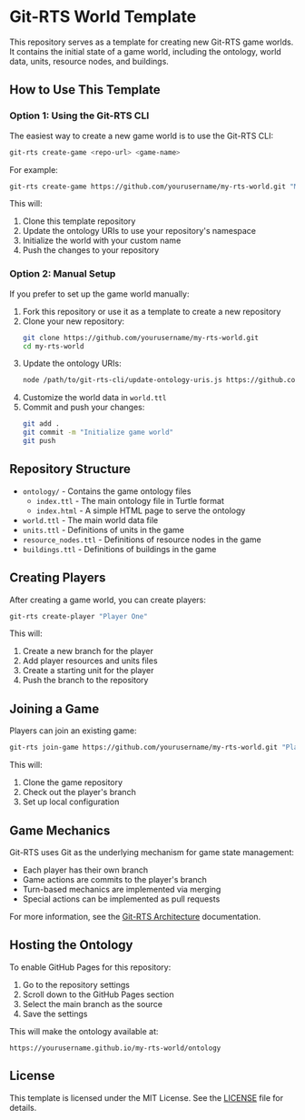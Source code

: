 # Git-RTS World Template

This repository serves as a template for creating new Git-RTS game worlds. It contains the initial state of a game world, including the ontology, world data, units, resource nodes, and buildings.

## How to Use This Template

### Option 1: Using the Git-RTS CLI

The easiest way to create a new game world is to use the Git-RTS CLI:

```bash
git-rts create-game <repo-url> <game-name>
```

For example:

```bash
git-rts create-game https://github.com/yourusername/my-rts-world.git "My RTS World"
```

This will:
1. Clone this template repository
2. Update the ontology URIs to use your repository's namespace
3. Initialize the world with your custom name
4. Push the changes to your repository

### Option 2: Manual Setup

If you prefer to set up the game world manually:

1. Fork this repository or use it as a template to create a new repository
2. Clone your new repository:
   ```bash
   git clone https://github.com/yourusername/my-rts-world.git
   cd my-rts-world
   ```
3. Update the ontology URIs:
   ```bash
   node /path/to/git-rts-cli/update-ontology-uris.js https://github.com/yourusername/my-rts-world.git .
   ```
4. Customize the world data in `world.ttl`
5. Commit and push your changes:
   ```bash
   git add .
   git commit -m "Initialize game world"
   git push
   ```

## Repository Structure

- `ontology/` - Contains the game ontology files
  - `index.ttl` - The main ontology file in Turtle format
  - `index.html` - A simple HTML page to serve the ontology
- `world.ttl` - The main world data file
- `units.ttl` - Definitions of units in the game
- `resource_nodes.ttl` - Definitions of resource nodes in the game
- `buildings.ttl` - Definitions of buildings in the game

## Creating Players

After creating a game world, you can create players:

```bash
git-rts create-player "Player One"
```

This will:
1. Create a new branch for the player
2. Add player resources and units files
3. Create a starting unit for the player
4. Push the branch to the repository

## Joining a Game

Players can join an existing game:

```bash
git-rts join-game https://github.com/yourusername/my-rts-world.git "Player One"
```

This will:
1. Clone the game repository
2. Check out the player's branch
3. Set up local configuration

## Game Mechanics

Git-RTS uses Git as the underlying mechanism for game state management:

- Each player has their own branch
- Game actions are commits to the player's branch
- Turn-based mechanics are implemented via merging
- Special actions can be implemented as pull requests

For more information, see the [Git-RTS Architecture](https://github.com/git-rts/git-rts/blob/master/docs/architecture.md) documentation.

## Hosting the Ontology

To enable GitHub Pages for this repository:

1. Go to the repository settings
2. Scroll down to the GitHub Pages section
3. Select the main branch as the source
4. Save the settings

This will make the ontology available at:

```
https://yourusername.github.io/my-rts-world/ontology
```

## License

This template is licensed under the MIT License. See the [LICENSE](LICENSE) file for details.